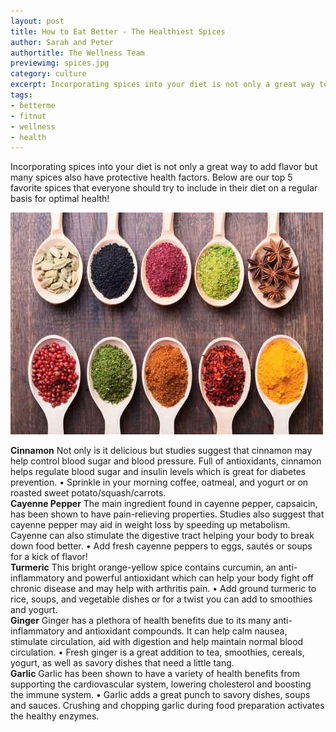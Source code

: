 ```yaml
---
layout: post
title: How to Eat Better - The Healthiest Spices
author: Sarah and Peter
authortitle: The Wellness Team
previewimg: spices.jpg
category: culture
excerpt: Incorporating spices into your diet is not only a great way to add flavor but many spices also have protective health factors. Here are our top 5 favorite spices that everyone can include in their diet on a regular basis for optimal health!
tags:
- betterme
- fitnut
- wellness
- health
---
```


Incorporating spices into your diet is not only a great way to add flavor but many spices also have protective health factors. Below are our top 5 favorite spices that everyone should try to include in their diet on a regular basis for optimal health!

![Spices](/images/spices.jpg)

<b>Cinnamon</b>
Not only is it delicious but studies suggest that cinnamon may help control blood sugar and blood pressure. Full of antioxidants, cinnamon helps regulate blood sugar and insulin levels which is great for diabetes prevention.
•	Sprinkle in your morning coffee, oatmeal, and yogurt or on roasted sweet potato/squash/carrots.
<br>
<b>Cayenne Pepper</b>
The main ingredient found in cayenne pepper, capsaicin, has been shown to have pain-relieving properties. Studies also suggest that cayenne pepper may aid in weight loss by speeding up metabolism. Cayenne can also stimulate the digestive tract helping your body to break down food better.
•	Add fresh cayenne peppers to eggs, sautés or soups for a kick of flavor!
<br>
<b>Turmeric</b>
This bright orange-yellow spice contains curcumin, an anti-inflammatory and powerful antioxidant which can help your body fight off chronic disease and may help with arthritis pain.
•	Add ground turmeric to rice, soups, and vegetable dishes or for a twist you can add to smoothies and yogurt.
<br>
<b>Ginger</b>
Ginger has a plethora of health benefits due to its many anti-inflammatory and antioxidant compounds. It can help calm nausea, stimulate circulation, aid with digestion and help maintain normal blood circulation. 
•	Fresh ginger is a great addition to tea, smoothies, cereals, yogurt, as well as savory dishes that need a little tang. 
<br>
<b>Garlic</b>
Garlic has been shown to have a variety of health benefits from supporting the cardiovascular system, lowering cholesterol and boosting the immune system.
•	Garlic adds a great punch to savory dishes, soups and sauces. Crushing and chopping garlic during food preparation activates the healthy enzymes. 
